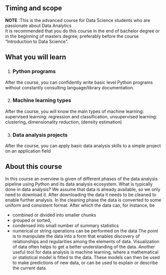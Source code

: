 ## Timing and scope
**NOTE** :This is the advanced course for Data Science students who are passionate about Data Analytics
<br>It is recommended that you do this course in the end of bachelor degree or in the beginning of masters degree; preferably before the course “Introduction to Data Science”.

## What you will learn 
  1. ### Python programs
After the course, you can confidently write basic level Python programs without constantly consulting language/library documentation.

  2. ### Machine learning types
After the course, you will know the main types of machine learning: supervised learning: regression and classification, unsupervised learning:   clustering, dimensionality reduction, (density estimation)

  3. ### Data analysis projects
After the course, you can apply basic data analysis skills to a simple project on an application field

## About this course
In this course an overview is given of different phases of the data analysis pipeline using Python and its data analysis ecosystem. What is typically done in data analysis? We assume that data is already available, so we only need to download it. After downloading the data it needs to be cleaned to enable further analysis. In the cleaning phase the data is converted to some uniform and consistent format. After which the data can, for instance, be 
- combined or divided into smaller chunks
- grouped or sorted,
- condensed into small number of summary statistics
- numerical or string operations can be performed on the data
The point is to manipulate the data into a form that enables discovery of relationships and regularities among the elements of data. Visualization of data often helps to get a better understanding of the data. Another useful tool for data analysis is machine learning, where a mathematical or statistical model is fitted to the data. These models can then be used to make predictions of new data, or can be used to explain or describe the current data.

